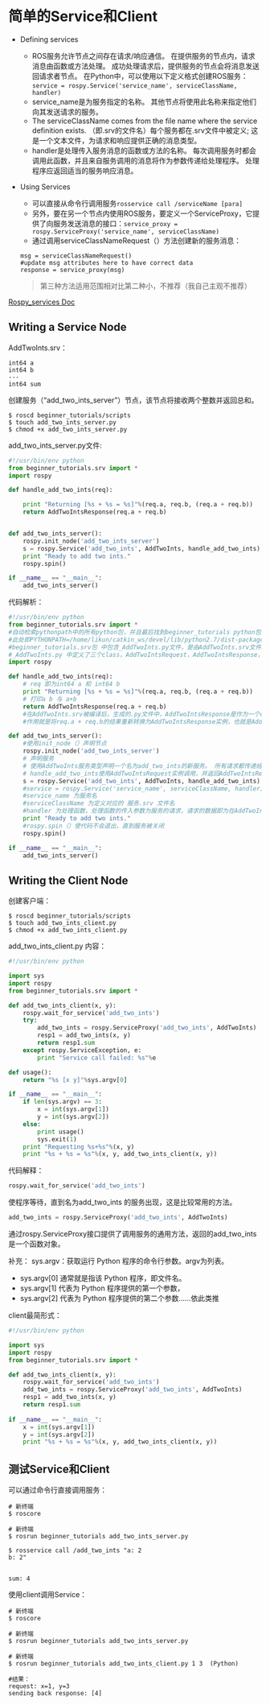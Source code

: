 # 简单的Service和Client

- Defining services
  - ROS服务允许节点之间存在请求/响应通信。 在提供服务的节点内，请求消息由函数或方法处理。 成功处理请求后，提供服务的节点会将消息发送回请求者节点。 在Python中，可以使用以下定义格式创建ROS服务：`service = rospy.Service('service_name', serviceClassName, handler)`
  - service_name是为服务指定的名称。 其他节点将使用此名称来指定他们向其发送请求的服务。
  - The serviceClassName comes from the file name where the service definition exists.  （即.srv的文件名）每个服务都在.srv文件中被定义; 这是一个文本文件，为请求和响应提供正确的消息类型。
  - handler是处理传入服务消息的函数或方法的名称。 每次调用服务时都会调用此函数，并且来自服务调用的消息将作为参数传递给处理程序。 处理程序应返回适当的服务响应消息。

- Using Services
  - 可以直接从命令行调用服务`rosservice call /serviceName [para] `
  - 另外，要在另一个节点内使用ROS服务，要定义一个ServiceProxy，它提供了向服务发送消息的接口：`service_proxy = rospy.ServiceProxy('service_name', serviceClassName)`
  - 通过调用serviceClassNameRequest（）方法创建新的服务消息：
  ```
  msg = serviceClassNameRequest()
  #update msg attributes here to have correct data
  response = service_proxy(msg)
  ```
  > 第三种方法适用范围相对比第二种小，不推荐（我自己主观不推荐）

[Rospy_services Doc](http://wiki.ros.org/rospy/Overview/Services)
 
## Writing a Service Node

AddTwoInts.srv：
```
int64 a
int64 b
---
int64 sum
```

创建服务（“add_two_ints_server”）节点，该节点将接收两个整数并返回总和。

```
$ roscd beginner_tutorials/scripts
$ touch add_two_ints_server.py
$ chmod +x add_two_ints_server.py
```

add_two_ints_server.py文件:
```python
#!/usr/bin/env python
from beginner_tutorials.srv import *
import rospy

def handle_add_two_ints(req):

    print "Returning [%s + %s = %s]"%(req.a, req.b, (req.a + req.b))
    return AddTwoIntsResponse(req.a + req.b)


def add_two_ints_server():
    rospy.init_node('add_two_ints_server')
    s = rospy.Service('add_two_ints', AddTwoInts, handle_add_two_ints)
    print "Ready to add two ints."
    rospy.spin()

if __name__ == "__main__":
    add_two_ints_server()
```
代码解析：
```python
#!/usr/bin/env python
from beginner_tutorials.srv import *
#自动检索pythonpath中的所有python包，并且最后找到beginner_tutorials python包
#此处即PYTHONPATH=/home/likun/catkin_ws/devel/lib/python2.7/dist-packages
#beginner_tutorials.srv包 中包含_AddTwoInts.py文件，是由AddTwoInts.srv文件build而来，里面定义了服务AddTwoInts的内容。
#_AddTwoInts.py 中定义了三个class，AddTwoIntsRequest，AddTwoIntsResponse，AddTwoInts。
import rospy

def handle_add_two_ints(req):
	# req 即为int64 a 和 int64 b
    print "Returning [%s + %s = %s]"%(req.a, req.b, (req.a + req.b))
    # 打印a b 与 a+b
    return AddTwoIntsResponse(req.a + req.b)
    #在AddTwoInts.srv被编译后，生成的.py文件中，AddTwoIntsResponse是作为一个class存在的，
    #作用就是将req.a + req.b的结果重新转换为AddTwoIntsResponse实例，也就是AddTwoInts.srv中定义的Response类型(---下半部分)，即int64 sum。AddTwoInt.srv文件在被build时，会在动在后面加Response，也就是 --.srv >> --Response()，所以这里才能用类AddTwoIntsResponse进行实例化。

def add_two_ints_server():
    #使用init_node（）声明节点
    rospy.init_node('add_two_ints_server')
    # 声明服务
    # 使用AddTwoInts服务类型声明一个名为add_two_ints的新服务。 所有请求都传递给handle_add_two_ints函数。 
    # handle_add_two_ints使用AddTwoIntsRequest实例调用，并返回AddTwoIntsResponse的实例。
    s = rospy.Service('add_two_ints', AddTwoInts, handle_add_two_ints)
    #service = rospy.Service('service_name', serviceClassName, handler)
    #service_name 为服务名
    #serviceClassName 为定义对应的 服务.srv 文件名
    #handler 为处理函数，处理函数的传入参数为服务的请求，请求的数据即为在AddTwoInts.srv中定义的 int64 a 与 int64 b,参数a和b将传入handle_add_two_ints形参req
    print "Ready to add two ints."
    #rospy.spin（）使代码不会退出，直到服务被关闭
    rospy.spin()

if __name__ == "__main__":
    add_two_ints_server()
```

## Writing the Client Node

创建客户端：
```shell
$ roscd beginner_tutorials/scripts
$ touch add_two_ints_client.py
$ chmod +x add_two_ints_client.py
```

add_two_ints_client.py 内容：

```python
#!/usr/bin/env python

import sys
import rospy
from beginner_tutorials.srv import *

def add_two_ints_client(x, y):
    rospy.wait_for_service('add_two_ints')
    try:
        add_two_ints = rospy.ServiceProxy('add_two_ints', AddTwoInts)
        resp1 = add_two_ints(x, y)
        return resp1.sum
    except rospy.ServiceException, e:
        print "Service call failed: %s"%e

def usage():
    return "%s [x y]"%sys.argv[0]

if __name__ == "__main__":
    if len(sys.argv) == 3:
        x = int(sys.argv[1])
        y = int(sys.argv[2])
    else:
        print usage()
        sys.exit(1)
    print "Requesting %s+%s"%(x, y)
    print "%s + %s = %s"%(x, y, add_two_ints_client(x, y))
```

代码解释：

```python
rospy.wait_for_service('add_two_ints')
```
使程序等待，直到名为add_two_ints 的服务出现，这是比较常用的方法。

```python
add_two_ints = rospy.ServiceProxy('add_two_ints', AddTwoInts)
```
通过rospy.ServiceProxy接口提供了调用服务的通用方法，返回的add_two_ints是一个函数对象。

补充：
sys.argv：获取运行 Python 程序的命令行参数。argv为列表。
 - sys.argv[0] 通常就是指该 Python 程序，即文件名。
 - sys.argv[1] 代表为 Python 程序提供的第一个参数，
 - sys.argv[2] 代表为 Python 程序提供的第二个参数……依此类推
 
client最简形式：

```python
#!/usr/bin/env python

import sys
import rospy
from beginner_tutorials.srv import *

def add_two_ints_client(x, y):
	rospy.wait_for_service('add_two_ints')
	add_two_ints = rospy.ServiceProxy('add_two_ints', AddTwoInts)
	resp1 = add_two_ints(x, y)
	return resp1.sum
	
if __name__ == "__main__":
	x = int(sys.argv[1])
	y = int(sys.argv[2])
	print "%s + %s = %s"%(x, y, add_two_ints_client(x, y))
```

## 测试Service和Client

可以通过命令行直接调用服务：

```shell
# 新终端
$ roscore

# 新终端
$ rosrun beginner_tutorials add_two_ints_server.py 
```

```shell
$ rosservice call /add_two_ints "a: 2
b: 2"


sum: 4
```

使用client调用Service：

```shell
# 新终端
$ roscore

# 新终端
$ rosrun beginner_tutorials add_two_ints_server.py 

# 新终端
$ rosrun beginner_tutorials add_two_ints_client.py 1 3  (Python)

#结果：
request: x=1, y=3
sending back response: [4]
```
